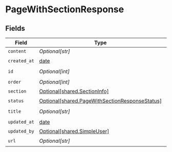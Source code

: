 # PageWithSectionResponse


## Fields

| Field                                                                                                      | Type                                                                                                       | Required                                                                                                   | Description                                                                                                |
| ---------------------------------------------------------------------------------------------------------- | ---------------------------------------------------------------------------------------------------------- | ---------------------------------------------------------------------------------------------------------- | ---------------------------------------------------------------------------------------------------------- |
| `content`                                                                                                  | *Optional[str]*                                                                                            | :heavy_minus_sign:                                                                                         | N/A                                                                                                        |
| `created_at`                                                                                               | [date](https://docs.python.org/3/library/datetime.html#date-objects)                                       | :heavy_check_mark:                                                                                         | N/A                                                                                                        |
| `id`                                                                                                       | *Optional[int]*                                                                                            | :heavy_check_mark:                                                                                         | N/A                                                                                                        |
| `order`                                                                                                    | *Optional[int]*                                                                                            | :heavy_check_mark:                                                                                         | N/A                                                                                                        |
| `section`                                                                                                  | [Optional[shared.SectionInfo]](undefined/models/shared/sectioninfo.md)                                     | :heavy_minus_sign:                                                                                         | N/A                                                                                                        |
| `status`                                                                                                   | [Optional[shared.PageWithSectionResponseStatus]](undefined/models/shared/pagewithsectionresponsestatus.md) | :heavy_check_mark:                                                                                         | N/A                                                                                                        |
| `title`                                                                                                    | *Optional[str]*                                                                                            | :heavy_check_mark:                                                                                         | N/A                                                                                                        |
| `updated_at`                                                                                               | [date](https://docs.python.org/3/library/datetime.html#date-objects)                                       | :heavy_check_mark:                                                                                         | N/A                                                                                                        |
| `updated_by`                                                                                               | [Optional[shared.SimpleUser]](undefined/models/shared/simpleuser.md)                                       | :heavy_minus_sign:                                                                                         | N/A                                                                                                        |
| `url`                                                                                                      | *Optional[str]*                                                                                            | :heavy_check_mark:                                                                                         | N/A                                                                                                        |